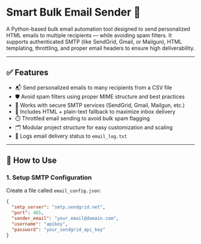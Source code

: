 # Smart Bulk Email Sender 📧

A Python-based bulk email automation tool designed to send personalized HTML emails to multiple recipients — while avoiding spam filters. It supports authenticated SMTP (like SendGrid, Gmail, or Mailgun), HTML templating, throttling, and proper email headers to ensure high deliverability.

---

## ✅ Features

- 📬 Send personalized emails to many recipients from a CSV file
- 🛡️ Avoid spam filters using proper MIME structure and best practices
- 🔐 Works with secure SMTP services (SendGrid, Gmail, Mailgun, etc.)
- 🧠 Includes HTML + plain-text fallback to maximize inbox delivery
- ⏱️ Throttled email sending to avoid bulk spam flagging
- 🗂️ Modular project structure for easy customization and scaling
- 📄 Logs email delivery status to `email_log.txt`

---

## 🚀 How to Use

### 1. Setup SMTP Configuration

Create a file called `email_config.json`:

```json
{
  "smtp_server": "smtp.sendgrid.net",
  "port": 465,
  "sender_email": "your_email@domain.com",
  "username": "apikey",
  "password": "your_sendgrid_api_key"
}
